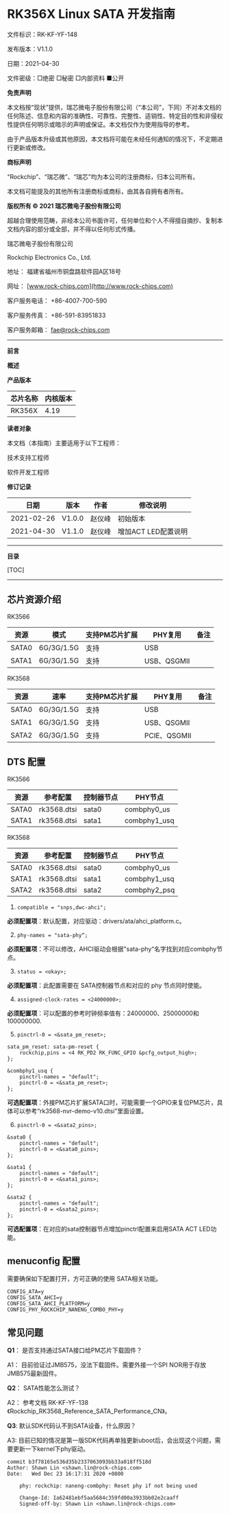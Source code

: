 # RK356X Linux SATA 开发指南

文件标识：RK-KF-YF-148

发布版本：V1.1.0

日期：2021-04-30

文件密级：□绝密   □秘密   □内部资料   ■公开

**免责声明**

本文档按“现状”提供，瑞芯微电子股份有限公司（“本公司”，下同）不对本文档的任何陈述、信息和内容的准确性、可靠性、完整性、适销性、特定目的性和非侵权性提供任何明示或暗示的声明或保证。本文档仅作为使用指导的参考。

由于产品版本升级或其他原因，本文档将可能在未经任何通知的情况下，不定期进行更新或修改。

**商标声明**

“Rockchip”、“瑞芯微”、“瑞芯”均为本公司的注册商标，归本公司所有。

本文档可能提及的其他所有注册商标或商标，由其各自拥有者所有。

**版权所有 © 2021 瑞芯微电子股份有限公司**

超越合理使用范畴，非经本公司书面许可，任何单位和个人不得擅自摘抄、复制本文档内容的部分或全部，并不得以任何形式传播。

瑞芯微电子股份有限公司

Rockchip Electronics Co., Ltd.

地址：     福建省福州市铜盘路软件园A区18号

网址：     [www.rock-chips.com](http://www.rock-chips.com)

客户服务电话： +86-4007-700-590

客户服务传真： +86-591-83951833

客户服务邮箱： [fae@rock-chips.com](mailto:fae@rock-chips.com)

---

**前言**

**概述**

**产品版本**

| **芯片名称** | **内核版本** |
| ------------ | ------------ |
| RK356X       | 4.19         |

**读者对象**

本文档（本指南）主要适用于以下工程师：

技术支持工程师

软件开发工程师

**修订记录**

| **日期**   | **版本** | **作者** | **修改说明**        |
| ---------- | -------- | -------- | ------------------- |
| 2021-02-26 | V1.0.0   | 赵仪峰   | 初始版本            |
| 2021-04-30 | V1.1.0   | 赵仪峰   | 增加ACT LED配置说明 |

---

**目录**

[TOC]

---

## 芯片资源介绍

RK3566

| 资源  | 模式       | 支持PM芯片扩展 | PHY复用     | 备注 |
| ----- | ---------- | -------------- | ----------- | ---- |
| SATA0 | 6G/3G/1.5G | 支持           | USB         |      |
| SATA1 | 6G/3G/1.5G | 支持           | USB、QSGMII |      |

RK3568

| 资源  | 速率       | 支持PM芯片扩展 | PHY复用      | 备注 |
| ----- | ---------- | -------------- | ------------ | ---- |
| SATA0 | 6G/3G/1.5G | 支持           | USB          |      |
| SATA1 | 6G/3G/1.5G | 支持           | USB、QSGMII  |      |
| SATA2 | 6G/3G/1.5G | 支持           | PCIE、QSGMII |      |

## DTS 配置

RK3566

| 资源  | 参考配置    | 控制器节点 | PHY节点      |
| ----- | ----------- | ---------- | ------------ |
| SATA0 | rk3568.dtsi | sata0      | combphy0_us  |
| SATA1 | rk3568.dtsi | sata1      | combphy1_usq |

RK3568

| 资源  | 参考配置    | 控制器节点 | PHY节点      |
| ----- | ----------- | ---------- | ------------ |
| SATA0 | rk3568.dtsi | sata0      | combphy0_us  |
| SATA1 | rk3568.dtsi | sata1      | combphy1_usq |
| SATA2 | rk3568.dtsi | sata2      | combphy2_psq |

1. `compatible = "snps,dwc-ahci";`

**必须配置项**：默认配置，对应驱动：drivers/ata/ahci_platform.c。

2. `phy-names = "sata-phy“;`

**必须配置项**：不可以修改，AHCI驱动会根据"sata-phy“名字找到对应combphy节点。

3. `status = <okay>;`

**必须配置项**：此配置需要在 SATA控制器节点和对应的 phy 节点同时使能。

4. `assigned-clock-rates = <24000000>;`

**必须配置项**：可以配置的参考时钟频率值有：24000000、25000000和100000000.

5. `pinctrl-0 = <&sata_pm_reset>;`

```
sata_pm_reset: sata-pm-reset {
	rockchip,pins = <4 RK_PD2 RK_FUNC_GPIO &pcfg_output_high>;
};

&combphy1_usq {
	pinctrl-names = "default";
	pinctrl-0 = <&sata_pm_reset>;
};
```

**可选配置项**：外接PM芯片扩展SATA口时，可能需要一个GPIO来复位PM芯片，具体可以参考“rk3568-nvr-demo-v10.dtsi”里面设置。

6. `pinctrl-0 = <&sata2_pins>;`

```
&sata0 {
	pinctrl-names = "default";
	pinctrl-0 = <&sata0_pins>;
};

&sata1 {
	pinctrl-names = "default";
	pinctrl-0 = <&sata1_pins>;
};

&sata2 {
	pinctrl-names = "default";
	pinctrl-0 = <&sata2_pins>;
};
```

**可选配置项**：在对应的sata控制器节点增加pinctrl配置来启用SATA ACT LED功能。

## menuconfig 配置

需要确保如下配置打开，方可正确的使用 SATA相关功能。

```
CONFIG_ATA=y
CONFIG_SATA_AHCI=y
CONFIG_SATA_AHCI_PLATFORM=y
CONFIG_PHY_ROCKCHIP_NANENG_COMBO_PHY=y
```

## 常见问题

**Q1**： 是否支持通过SATA接口给PM芯片下载固件？

A1： 目前验证过JMB575，没法下载固件。需要外接一个SPI NOR用于存放JMB575最新固件。

**Q2**： SATA性能怎么测试？

A2： 参考文档 RK-KF-YF-138 《Rockchip_RK3568_Reference_SATA_Performance_CN》。

**Q3**:  默认SDK代码认不到SATA设备，什么原因？

A3:   目前已知的情况是第一版SDK代码再单独更新uboot后，会出现这个问题，需要更新一下kernel下phy驱动。

```
commit b3f78165e536d35b2337063093bb33a018ff518d
Author: Shawn Lin <shawn.lin@rock-chips.com>
Date:   Wed Dec 23 16:17:31 2020 +0800

	phy: rockchip: naneng-combphy: Reset phy if not being used

	Change-Id: Ia62481ebf5aa5684c359fd00a3933bb02e2caaff
	Signed-off-by: Shawn Lin <shawn.lin@rock-chips.com>
```